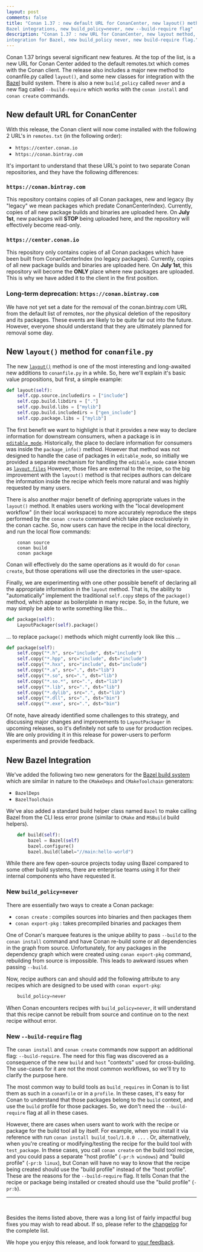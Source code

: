 ```yaml
---
layout: post 
comments: false 
title: "Conan 1.37 : new default URL for ConanCenter, new layout() method, new
Bazel integrations, new build_policy=never, new --build-require flag" 
description: "Conan 1.37 : new URL for ConanCenter, new layout method, new
integration for Bazel, new build_policy never, new build-require flag."
---
```


Conan 1.37 brings several significant new features. At the top of the list, is a
new URL for Conan Center added to the default remotes.txt which comes with the
Conan client. The release also includes a major new method to conanfile.py
called `layout()`, and some new classes for integration with the
[Bazel](https://docs.conan.io/en/latest/integrations/build_system/bazel.html)
build system. There is also a new `build_policy` called `never` and a new flag
called `--build-require` which works with the `conan install` and `conan create`
commands.

## New default URL for ConanCenter

With this release, the Conan client will now come installed with the following 2
URL's in `remotes.txt` (in the following order):

* `https://center.conan.io`
* `https://conan.bintray.com`

It's important to understand that these URL's point to two separate Conan
repositories, and they have the following differences:

### `https://conan.bintray.com`

This repository contains copies of all Conan packages, new and legacy (by
"legacy" we mean packages which predate ConanCenterIndex). Currently, copies of
all new package builds and binaries are uploaded here. On **July 1st**, new
packages will **STOP** being uploaded here, and the repository will effectively
become read-only.

### `https://center.conan.io`

This repository only contains copies of all Conan packages which have been built
from ConanCenterIndex (no legacy packages). Currently, copies of all new package
builds and binaries are uploaded here.  On **July 1st**, this repository will
become the **ONLY** place where new packages are uploaded. This is why we have
added it to the client in the first position.

### Long-term deprecation: `https://conan.bintray.com`

We have not yet set a date for the removal of the conan.bintray.com URL from the
default list of remotes, nor the physical deletion of the repository and its
packages. These events are likely to be quite far out into the future. However,
everyone should understand that they are ultimately planned for removal some
day.

## New `layout()` method for `conanfile.py`

The new
[`layout()`](https://docs.conan.io/en/latest/reference/conanfile/methods.html#layout)
method is one of the most interesting and long-awaited new additions to
`conanfile.py` in a while. So, here we'll explain it's basic value propositions,
but first, a simple example:

```python
def layout(self):
    self.cpp.source.includedirs = ["include"]
    self.cpp.build.libdirs = ["."]
    self.cpp.build.libs = ["mylib"]
    self.cpp.build.includedirs = ["gen_include"]
    self.cpp.package.libs = ["mylib"]
```

The first benefit we want to highlight is that it provides a new way to declare
information for downstream consumers, when a package is in
[`editable_mode`](https://docs.conan.io/en/latest/developing_packages/editable_packages.html).
Historically, the place to declare information for consumers was inside the
`package_info()` method. However that method was not designed to handle the case
of packages in `editable_mode`, so initially we provided a separate mechanism
for handling the `editable_mode` case known as [`layout
files`](https://docs.conan.io/en/latest/developing_packages/editable_packages.html#layout-external-files)
However, those files are external to the recipe, so the big improvement with the
`layout()` method is that recipes authors can delcare the information inside the
recipe which feels more natural and was highly requested by many users.

There is also another major benefit of defining appropriate values in the
`layout()` method. It enables users working with the "local development
workflow" (in their local workspace) to more accurately reproduce the steps
performed by the `conan create` command which take place exclusively in the
conan cache. So, now users can have the recipe in the local directory, and run
the local flow commands:

```shell
    conan source
    conan build
    conan package
```

Conan will effectively do the same operations as it would do for `conan create`,
but those operations will use the directories in the user-space.

Finally, we are experimenting with one other possible benefit of declaring all
the appropriate information in the `layout` method. That is, the ability to
"automatically" implement the traditional `self.copy` steps of the `package()`
method, which appear as boilerplate in many recipe. So, in the future, we may
simply be able to write something like this...

```python
def package(self):
    LayoutPackager(self).package()
```

... to replace `package()` methods which might currently look like this ...

```python
def package(self):
    self.copy("*.h", src="include", dst="include")
    self.copy("*.hpp", src="include", dst="include")
    self.copy("*.hxx", src="include", dst="include")
    self.copy("*.a", src=".", dst="lib")
    self.copy("*.so", src=".", dst="lib")
    self.copy("*.so.*", src=".", dst="lib")
    self.copy("*.lib", src=".", dst="lib")
    self.copy("*.dylib", src=".", dst="lib")
    self.copy("*.dll", src=".", dst="bin")
    self.copy("*.exe", src=".", dst="bin")
```

Of note, have already identified some challenges to this strategy, and
discussing major changes and improvements to `LayoutPackager` in upcoming
releases, so it's definitely not safe to use for production recipes. We are only
providing it in this release for power-users to perform experiments and provide
feedback.

## New Bazel Integration

We've added the following two new generators for the
[Bazel build system](https://docs.conan.io/en/latest/reference/conanfile/tools/google.html?highlight=bazel)
which are similar in nature to the `CMakeDeps` and `CMakeToolchain` generators:

* `BazelDeps`
* `BazelToolchain`

We've also added a standard build helper class named `Bazel` to make calling
Bazel from the CLI less error prone (similar to `CMake` and `MSBuild` build
helpers).

```python
    def build(self):
        bazel = Bazel(self)
        bazel.configure()
        bazel.build(label="//main:hello-world")
```

While there are few open-source projects today using Bazel compared to some
other build systems, there are enterprise teams using it for their internal
components who have requested it.

### New `build_policy=never`

There are essentially two ways to create a Conan package:

* `conan create` : compiles sources into binaries and then packages them
* `conan export-pkg` : takes precompiled binaries and packages them

One of Conan's marquee features is the unique ability to pass `--build` to the
`conan install` command and have Conan re-build some or all dependencies in the
graph from source.  Unfortunately, for any packages in the dependency graph
which were created using `conan export-pkg` command, rebuilding from source is
impossible. This leads to awkward issues when passing `--build`.

Now, recipe authors can and should add the following attribute to any recipes
which are designed to be used with `conan export-pkg`:

```python
    build_policy=never
```

When Conan encounters recipes with `build_policy=never`, it will understand that
this recipe cannot be rebuilt from source and continue on to the next recipe
without error.

### New `--build-require` flag

The `conan install` and `conan create` commands now support an additional flag:
`--build-require`. The need for this flag was discovered as a consequence of the
new `build` and `host` "contexts" used for cross-building. The use-cases for it
are not the most common workflows, so we'll try to clarify the purpose here.

The most common way to build tools as `build_requires` in Conan is to list them
as such in a `conanfile` or in a `profile`. In these cases, it's easy for Conan
to understand that those packages belong to the `build` context, and use the
`build` profile for those packages. So, we don't need the `--build-require` flag
at all in these cases.

However, there are cases when users want to work with the recipe or package for
the build tool all by itself. For example, when you install it via reference
with run `conan install build_tool/1.0.0 ...` . Or, alternatively, when you're
creating or modifying/testing the recipe for the build tool with `test_package`.
In these cases, you call `conan create` on the build tool recipe, and you could
pass a separate "host profile" (`-pr:h windows`) and "build profile" (`-pr:b
linux`), but Conan will have no way to know that the recipe being created should
use the "build profile" instead of the "host profile". These are the reasons for
the `--build-require` flag. It tells Conan that the recipe or package being
installed or created should use the "build profile" (`-pr:b`).

-----------
<br>

Besides the items listed above, there was a long list of fairly impactful bug
fixes you may wish to read about.  If so, please refer to the
[changelog](https://docs.conan.io/en/latest/changelog.html#June-2021) for the
complete list.

We hope you enjoy this release, and look forward to [your
feedback](https://github.com/conan-io/conan/issues).
